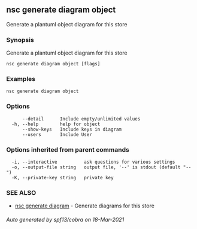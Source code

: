 ## nsc generate diagram object

Generate a plantuml object diagram for this store

### Synopsis

Generate a plantuml object diagram for this store

```
nsc generate diagram object [flags]
```

### Examples

```
nsc generate diagram object
```

### Options

```
      --detail      Include empty/unlimited values
  -h, --help        help for object
      --show-keys   Include keys in diagram
      --users       Include User
```

### Options inherited from parent commands

```
  -i, --interactive          ask questions for various settings
  -o, --output-file string   output file, '--' is stdout (default "--")
  -K, --private-key string   private key
```

### SEE ALSO

* [nsc generate diagram](nsc_generate_diagram.md)	 - Generate diagrams for this store

###### Auto generated by spf13/cobra on 18-Mar-2021
